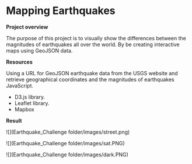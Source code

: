 # Mapping Earthquakes

**Project overview**

The purpose of this project is to visually show the differences between the magnitudes of earthquakes all over the world. By be creating interactive maps using GeoJSON data.

**Resources**

Using a URL for GeoJSON earthquake data from the USGS website and retrieve geographical coordinates and the magnitudes of earthquakes JavaScript.

- D3.js library.
- Leaflet library.
- Mapbox

**Result**

![](Earthquake_Challenge folder/images/street.png)

![](Earthquake_Challenge folder/images/sat.PNG)

![](Earthquake_Challenge folder/images/dark.PNG)


